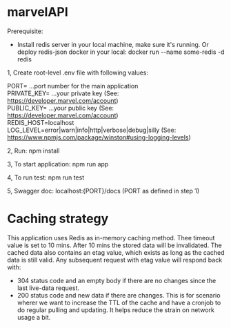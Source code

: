 # marvelAPI
Prerequisite:
- Install redis server in your local machine, make sure it's running.
Or deploy redis-json docker in your local:
docker run --name some-redis -d redis

1, Create root-level .env file with following values:

PORT= ...port number for the main application  
PRIVATE_KEY= ...your private key (See: https://developer.marvel.com/account)  
PUBLIC_KEY= ...your public key (See: https://developer.marvel.com/account)  
REDIS_HOST=localhost  
LOG_LEVEL=error|warn|info|http|verbose|debug|silly (See: https://www.npmjs.com/package/winston#using-logging-levels)

2, Run: npm install

3, To start application:
npm run app

4, To run test:
npm run test

5, Swagger doc: localhost:{PORT}/docs (PORT as defined in step 1)


# Caching strategy
This application uses Redis as in-memory caching method. Thee timeout value is set to 10 mins. After 10 mins the stored data will be invalidated.
The cached data also contains an etag value, which exists as long as the cached data is still valid. Any subsequent request with etag value will respond back with:
- 304 status code and an empty body if there are no changes since the last live-data request.
- 200 status code and new data if there are changes.
This is for scenario wherer we want to increase the TTL of the cache and have a cronjob to do regular pulling and updating. It helps reduce the strain on network usage a bit.
